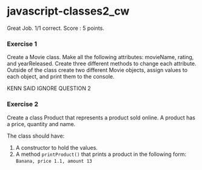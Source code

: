 # javascript-classes2_cw

Great Job. 1/1 correct. 
Score : 5 points. 

### Exercise 1
Create a Movie class. Make all the following attributes: movieName, rating, and yearReleased. Create three different methods to change each attribute. Outside of the class create two different Movie objects, assign values to each object, and print them to the console.


KENN SAID IGNORE QUESTION 2

### Exercise 2
Create a class Product that represents a product sold online. A product has a price, quantity and name.

The class should have:
1. A constructor to hold the values.
2. A method ```printProduct()``` that prints a product in the following form: ```Banana, price 1.1, amount 13```

